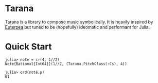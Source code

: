 # Tarana
Tarana is a library to compose music symbolically. It is heavily inspired by 
[Euterpea](https://github.com/Euterpea/) but tuned to be (hopefully) ideomatic 
and performant for Julia.

# Quick Start
```
julia> note = c♯(4, 1//2)
Note{Rational{Int64}}(1//2, (Tarana.PitchClass(:Cs), 4))

julia> ord(note.p)                                                                            61
```